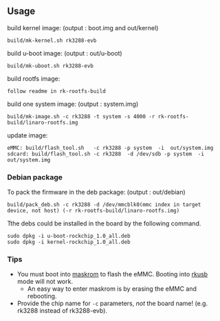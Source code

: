 ## Usage

build kernel image:  (output : boot.img and out/kernel)

	build/mk-kernel.sh rk3288-evb
    
build u-boot image:  (output : out/u-boot)

	build/mk-uboot.sh rk3288-evb
    
build rootfs image:

	follow readme in rk-rootfs-build

build one system image:  (output : system.img)

	build/mk-image.sh -c rk3288 -t system -s 4000 -r rk-rootfs-build/linaro-rootfs.img

update image: 

	eMMC: build/flash_tool.sh   -c rk3288 -p system  -i  out/system.img
	sdcard: build/flash_tool.sh -c rk3288  -d /dev/sdb -p system  -i  out/system.img 

### Debian package

To pack the firmware in the deb package:  (output : out/debian)

	build/pack_deb.sh -c rk3288 -d /dev/mmcblk0(mmc index in target device, not host) (-r rk-rootfs-build/linaro-rootfs.img)

Tthe debs could be installed in the board by the following command.   

	sudo dpkg -i u-boot-rockchip_1.0_all.deb
	sudo dpkg -i kernel-rockchip_1.0_all.deb

### Tips
* You must boot into [maskrom](http://opensource.rock-chips.com/wiki_Rockusb#Maskrom_mode) to flash the eMMC. Booting into [rkusb](http://opensource.rock-chips.com/wiki_Rockusb#Miniloader_Rockusb.C2.A0mode) mode will not work.
  * An easy way to enter maskrom is by erasing the eMMC and rebooting.
* Provide the chip name for `-c` parameters, _not_ the board name! (e.g. rk3288 instead of rk3288-evb).
